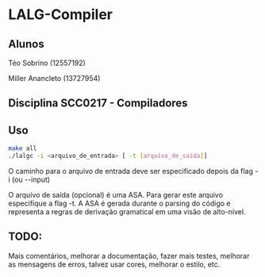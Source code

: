 # LALG-Compiler
## Alunos
Téo Sobrino (12557192)
 
Miller Anancleto (13727954)

## Disciplina SCC0217 - Compiladores
## Uso 

```bash
make all
./lalgc -i <arquivo_de_entrada> [ -t [arquivo_de_saída]] 
```
O caminho para o arquivo de entrada deve ser especificado depois da flag -i (ou --input)

O arquivo de saída (opcional) é uma ASA. Para gerar este arquivo especifique a flag -t.
A ASA é gerada durante o parsing do código e representa a regras de derivação gramatical em uma visão de alto-nível.

## TODO:
Mais comentários, melhorar a documentação, fazer mais testes, melhorar as mensagens de erros, talvez usar cores, melhorar o estilo, etc.

